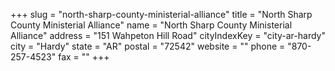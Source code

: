 +++
slug = "north-sharp-county-ministerial-alliance"
title = "North Sharp County Ministerial Alliance"
name = "North Sharp County Ministerial Alliance"
address = "151 Wahpeton Hill Road"
cityIndexKey = "city-ar-hardy"
city = "Hardy"
state = "AR"
postal = "72542"
website = ""
phone = "870-257-4523"
fax = ""
+++
